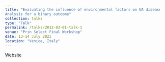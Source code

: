 ```yaml
---
title: "Evaluating the influence of environmental factors on UA diseases through Mediation
Analysis for a binary outcome"
collection: talks
type: "Talk"
permalink: /talks/2012-03-01-talk-1
venue: "Prin Select Final Workshop"
date: 13-14 July 2023
location: "Venice, Italy"
---
```


[Website](https://selectprin.github.io)
